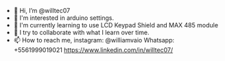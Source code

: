 - 👋 Hi, I’m @willtec07
- 👀 I'm interested in arduino settings.
- 🌱 I'm currently learning to use LCD Keypad Shield and MAX 485 module
- 💞️ I try to collaborate with what I learn over time.
- 📫 How to reach me, instagram: @williamvaio Whatsapp: +5561999019021 https://www.linkedin.com/in/willtec07/

<!---
willtec07/willtec07 is a ✨ special ✨ repository because its `README.md` (this file) appears on your GitHub profile.
You can click the Preview link to take a look at your changes.
--->

